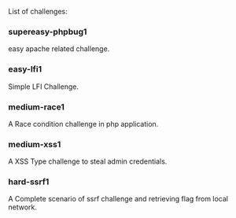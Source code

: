 List of challenges:

### supereasy-phpbug1
easy apache related challenge.

### easy-lfi1
Simple LFI Challenge.

### medium-race1
A Race condition challenge in php application.

### medium-xss1
A XSS Type challenge to steal admin credentials.

### hard-ssrf1
A Complete scenario of ssrf challenge and retrieving flag from local network.
